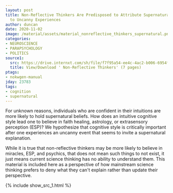 ```yaml
---
layout: post
title: Non-Reflective Thinkers Are Predisposed to Attribute Supernatural Causation
  to Uncanny Experiences
author: duncan
date: 2020-11-02
image: /material/assets/material_nonreflective_thinkers_supernatural.png
categories:
- NEUROSCIENCE
- PARAPSYCHOLOGY
- POLITICS
source1:
  src: https://drive.internxt.com/sh/file/f7f95a54-ee4c-4ac2-b006-6954f87ba615/4a60e6a9d9070db9c9bb921371146e9e1c631415ca53400c1d3de63307314375
  title: View/Download ' Non-Reflective Thinkers' (7 pages)
ptags:
- nokwgen-manual
jday: 23783
tags:
- cognition
- supernatural
---
```


For unknown reasons, individuals who are confident in their intuitions are more likely to hold supernatural beliefs. How does an intuitive cognitive style lead one to believe in faith healing, astrology, or extrasensory perception (ESP)? We hypothesize that cognitive style is critically important after one experiences an uncanny event that seems to invite a supernatural explanation.

<!--more-->

While it is true that non-reflective thinkers may be more likely to believe in miracles, ESP, and psychics, that does not mean such things to not exist, it just means current science thinking has no ability to understand them. This material is included here as a perspective of how mainstream science thinking prefers to deny what they can't explain rather than update their perspective.  

{% include show_src_1.html %}

